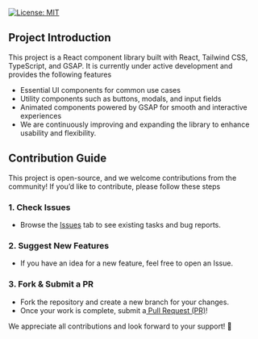 [![License: MIT](https://img.shields.io/badge/License-MIT-yellow.svg)](https://opensource.org/licenses/MIT)

## Project Introduction

This project is a React component library built with React, Tailwind CSS, TypeScript, and GSAP.
It is currently under active development and provides the following features
- Essential UI components for common use cases 
- Utility components such as buttons, modals, and input fields 
- Animated components powered by GSAP for smooth and interactive experiences 
- We are continuously improving and expanding the library to enhance usability and flexibility.

## Contribution Guide
This project is open-source, and we welcome contributions from the community!
If you’d like to contribute, please follow these steps

### 1. Check Issues
- Browse the [Issues](https://github.com/JangHwanPark/japark-react-components/issues) tab to see existing tasks and bug reports.

### 2. Suggest New Features
- If you have an idea for a new feature, feel free to open an Issue.

### 3. Fork & Submit a PR
- Fork the repository and create a new branch for your changes.
- Once your work is complete, submit a[ Pull Request (PR)](https://github.com/JangHwanPark/japark-react-components/pulls)!

We appreciate all contributions and look forward to your support! 🙌